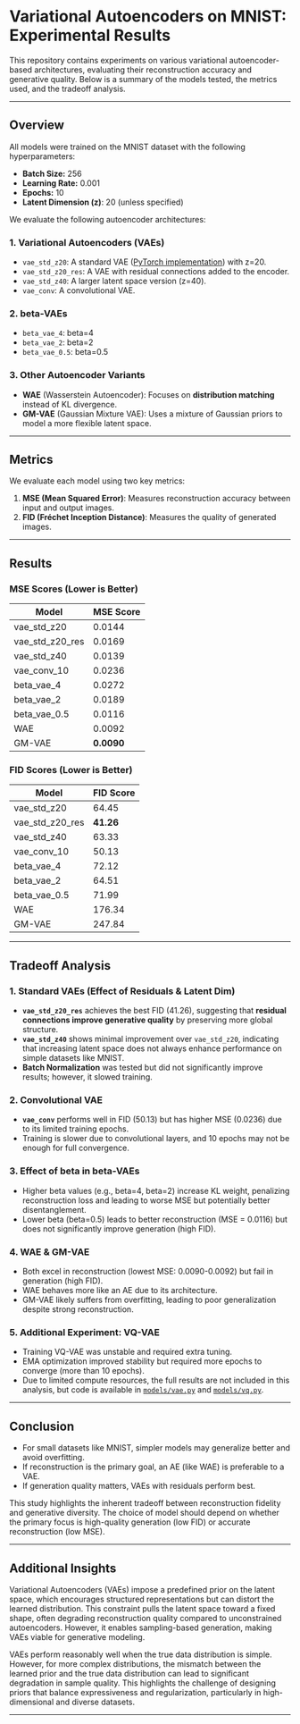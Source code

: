 # Variational Autoencoders on MNIST: Experimental Results

This repository contains experiments on various variational autoencoder-based architectures, evaluating their reconstruction accuracy and generative quality. Below is a summary of the models tested, the metrics used, and the tradeoff analysis.

---

## Overview

All models were trained on the MNIST dataset with the following hyperparameters:

- **Batch Size:** 256  
- **Learning Rate:** 0.001  
- **Epochs:** 10  
- **Latent Dimension (z)**: 20 (unless specified)  

We evaluate the following autoencoder architectures:

### 1. **Variational Autoencoders (VAEs)**
   - `vae_std_z20`: A standard VAE ([PyTorch implementation](https://github.com/pytorch/examples/blob/main/vae/main.py)) with z=20.
   - `vae_std_z20_res`: A VAE with residual connections added to the encoder.
   - `vae_std_z40`: A larger latent space version (z=40).
   - `vae_conv`: A convolutional VAE.

### 2. **beta-VAEs**
   - `beta_vae_4`: beta=4  
   - `beta_vae_2`: beta=2 
   - `beta_vae_0.5`: beta=0.5  

### 3. **Other Autoencoder Variants**
   - **WAE** (Wasserstein Autoencoder): Focuses on **distribution matching** instead of KL divergence.  
   - **GM-VAE** (Gaussian Mixture VAE): Uses a mixture of Gaussian priors to model a more flexible latent space.

---

## Metrics

We evaluate each model using two key metrics:

1. **MSE (Mean Squared Error)**: Measures reconstruction accuracy between input and output images.  
2. **FID (Fréchet Inception Distance)**: Measures the quality of generated images. 

---

## Results
### MSE Scores (Lower is Better)

| Model             | MSE Score   |
|-------------------|-------------|
| vae_std_z20       | 0.0144      |
| vae_std_z20_res   | 0.0169      |
| vae_std_z40       | 0.0139  |
| vae_conv_10       | 0.0236      |
| beta_vae_4        | 0.0272      |
| beta_vae_2        | 0.0189      |
| beta_vae_0.5      | 0.0116      |
| WAE               | 0.0092      |
| GM-VAE            | **0.0090**  |

### FID Scores (Lower is Better)

| Model             | FID Score               |
|-------------------|-------------------------|
| vae_std_z20       | 64.45                    |
| vae_std_z20_res   | **41.26**        |
| vae_std_z40       | 63.33                    |
| vae_conv_10       | 50.13                    |
| beta_vae_4        | 72.12                    |
| beta_vae_2        | 64.51                    |
| beta_vae_0.5      | 71.99                    |
| WAE               | 176.34                   |
| GM-VAE            | 247.84                   |


---

## Tradeoff Analysis

### **1. Standard VAEs (Effect of Residuals & Latent Dim)**
- **`vae_std_z20_res`** achieves the best FID (41.26), suggesting that **residual connections improve generative quality** by preserving more global structure.  
- **`vae_std_z40`** shows minimal improvement over `vae_std_z20`, indicating that increasing latent space does not always enhance performance on simple datasets like MNIST.  
- **Batch Normalization** was tested but did not significantly improve results; however, it slowed training.

### **2. Convolutional VAE**
- **`vae_conv`** performs well in FID (50.13) but has higher MSE (0.0236) due to its limited training epochs.  
- Training is slower due to convolutional layers, and 10 epochs may not be enough for full convergence.

### **3. Effect of beta in beta-VAEs**
- Higher beta values (e.g., beta=4, beta=2) increase KL weight, penalizing reconstruction loss and leading to worse MSE but potentially better disentanglement.  
- Lower beta (beta=0.5) leads to better reconstruction (MSE = 0.0116) but does not significantly improve generation (high FID).  

### **4. WAE & GM-VAE**
- Both excel in reconstruction (lowest MSE: 0.0090-0.0092) but fail in generation (high FID).  
- WAE behaves more like an AE due to its architecture.  
- GM-VAE likely suffers from overfitting, leading to poor generalization despite strong reconstruction.

### **5. Additional Experiment: VQ-VAE**
- Training VQ-VAE was unstable and required extra tuning.  
- EMA optimization improved stability but required more epochs to converge (more than 10 epochs).  
- Due to limited compute resources, the full results are not included in this analysis, but code is available in [`models/vae.py`](models/vae.py) and [`models/vq.py`](models/vq.py).

---

## Conclusion

- For small datasets like MNIST, simpler models may generalize better and avoid overfitting.  
- If reconstruction is the primary goal, an AE (like WAE) is preferable to a VAE.  
- If generation quality matters, VAEs with residuals perform best.

This study highlights the inherent tradeoff between reconstruction fidelity and generative diversity. The choice of model should depend on whether the primary focus is high-quality generation (low FID) or accurate reconstruction (low MSE).

---

## Additional Insights

Variational Autoencoders (VAEs) impose a predefined prior on the latent space, which encourages structured representations but can distort the learned distribution. This constraint pulls the latent space toward a fixed shape, often degrading reconstruction quality compared to unconstrained autoencoders. However, it enables sampling-based generation, making VAEs viable for generative modeling.

VAEs perform reasonably well when the true data distribution is simple. However, for more complex distributions, the mismatch between the learned prior and the true data distribution can lead to significant degradation in sample quality. This highlights the challenge of designing priors that balance expressiveness and regularization, particularly in high-dimensional and diverse datasets.

---


